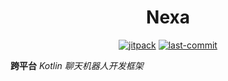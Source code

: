 <!--suppress HtmlDeprecatedAttribute -->
<div align="center" style="text-align:center;">

<h1>Nexa</h1>

[![jitpack](https://jitpack.io/v/PixelVoyagers/Nexa.svg)](https://jitpack.io/#PixelVoyagers/Nexa)
[![last-commit](https://img.shields.io/github/last-commit/PixelVoyagers/Nexa?color=blue&label=Last%20Commit)](https://github.com/PixelVoyagers/Nexa/commit/main)

</div>


**跨平台** _Kotlin 聊天机器人开发框架_